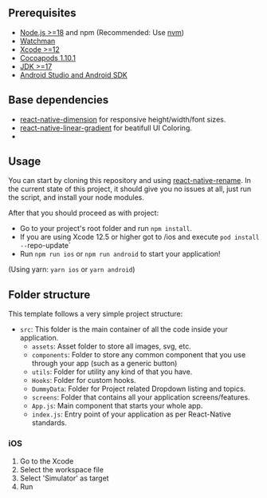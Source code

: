 ## Prerequisites

- [Node.js >=18](https://nodejs.org) and npm (Recommended: Use [nvm](https://github.com/nvm-sh/nvm))
- [Watchman](https://facebook.github.io/watchman)
- [Xcode >=12](https://developer.apple.com/xcode)
- [Cocoapods 1.10.1](https://cocoapods.org)
- [JDK >=17](https://www.oracle.com/java/technologies/javase-jdk11-downloads.html)
- [Android Studio and Android SDK](https://developer.android.com/studio)

## Base dependencies

- [react-native-dimension]((https://github.com/dwicao/react-native-dimension)) for responsive height/width/font sizes.
- [react-native-linear-gradient]((https://github.com/react-native-linear-gradient/react-native-linear-gradient)) for beatifull UI Coloring.
-
## Usage

You can start by cloning this repository and using [react-native-rename](https://github.com/samimzafar/UiApp). In the current state of this project, it should give you no issues at all, just run the script, and install your node modules.

After that you should proceed as with project:

- Go to your project's root folder and run `npm install`.
- If you are using Xcode 12.5 or higher got to /ios and execute `pod install --`repo-update`
- Run `npm run ios` or `npm run android` to start your application!

(Using yarn: `yarn ios` or `yarn android`)

## Folder structure

This template follows a very simple project structure:

- `src`: This folder is the main container of all the code inside your application.
  - `assets`: Asset folder to store all images, svg, etc.
  - `components`: Folder to store any common component that you use through your app (such as a generic button)
  - `utils`: Folder for utility any kind of that you have.
  - `Hooks`: Folder for custom hooks.
  - `DummyData`: Folder for Project related Dropdown listing and topics.
  - `screens`: Folder that contains all your application screens/features.
  - `App.js`: Main component that starts your whole app.
  - `index.js`: Entry point of your application as per React-Native standards.

### iOS

1. Go to the Xcode
2. Select the workspace file
3. Select 'Simulator' as target
4. Run
